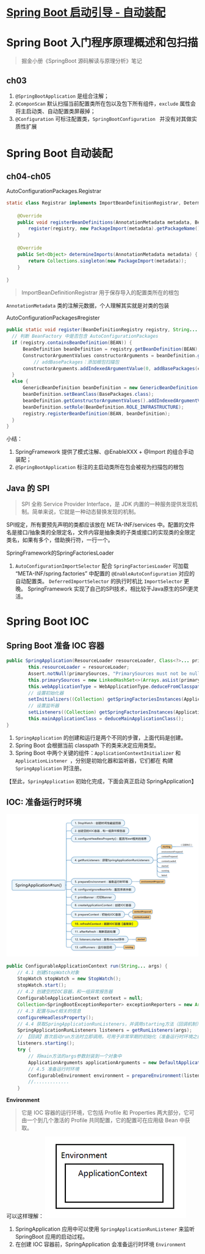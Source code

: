 # [Spring Boot 启动引导 - 自动装配](https://github.com/EruDev/blog/issues/3)

# Spring Boot 入门程序原理概述和包扫描
> 掘金小册《SpringBoot 源码解读与原理分析》笔记
##  ch03
1. `@SpringBootApplication` 是组合注解；
2. `@ComponScan` 默认扫描当前配置类所在包以及包下所有组件，`exclude` 属性会将主启动类、自动配置类屏蔽掉；
3. `@Configuration` 可标注配置类，`SpringBootConfiguration ` 并没有对其做实质性扩展

# Spring Boot 自动装配
## ch04-ch05
AutoConfigurationPackages.Registrar
```java
static class Registrar implements ImportBeanDefinitionRegistrar, DeterminableImports {

    @Override
    public void registerBeanDefinitions(AnnotationMetadata metadata, BeanDefinitionRegistry registry) {
        register(registry, new PackageImport(metadata).getPackageName());
    }

    @Override
    public Set<Object> determineImports(AnnotationMetadata metadata) {
        return Collections.singleton(new PackageImport(metadata));
    }

}
```
> ImportBeanDefinitionRegistrar 用于保存导入的配置类所在的根包

`AnnotationMetadata` 类的注解元数据，个人理解其实就是对类的包装

AutoConfigurationPackages#register
```java
public static void register(BeanDefinitionRegistry registry, String... packageNames) {
  // 判断 BeanFactory 中是否包含 AutoConfigurationPackages
  if (registry.containsBeanDefinition(BEAN)) {
	  BeanDefinition beanDefinition = registry.getBeanDefinition(BEAN);
	  ConstructorArgumentValues constructorArguments = beanDefinition.getConstructorArgumentValues();
          // addBasePackages：添加根包扫描包
	  constructorArguments.addIndexedArgumentValue(0, addBasePackages(constructorArguments, packageNames));
  }
  else {
	  GenericBeanDefinition beanDefinition = new GenericBeanDefinition();
	  beanDefinition.setBeanClass(BasePackages.class);
	  beanDefinition.getConstructorArgumentValues().addIndexedArgumentValue(0, packageNames);
	  beanDefinition.setRole(BeanDefinition.ROLE_INFRASTRUCTURE);
	  registry.registerBeanDefinition(BEAN, beanDefinition);
  }
}
```
小结：
1. SpringFramework 提供了模式注解、@EnableXXX + @Import 的组合手动装配；
2. `@SpringBootApplication` 标注的主启动类所在包会被视为扫描包的根包

## Java 的 SPI
> SPI 全称 Service Provider Interface，是 JDK 内置的一种服务提供发现机制。简单来说，它就是一种动态替换发现的机制。

SPI规定，所有要预先声明的类都应该放在 META-INF/services 中。配置的文件名是接口/抽象类的全限定名，文件内容是抽象类的子类或接口的实现类的全限定类名，如果有多个，借助换行符，一行一个。

SpringFramework的SpringFactoriesLoader

1. `AutoConfigurationImportSelector` 配合 `SpringFactoriesLoader` 可加载 “META-INF/spring.factories” 中配置的 `@EnableAutoConfiguration` 对应的自动配置类。
`DeferredImportSelector` 的执行时机比 `ImportSelector` 更晚。
SpringFramework 实现了自己的SPI技术，相比较于Java原生的SPI更灵活。

# Spring Boot IOC

## Spring Boot 准备 IOC 容器
```java
public SpringApplication(ResourceLoader resourceLoader, Class<?>... primarySources) {
        this.resourceLoader = resourceLoader;
        Assert.notNull(primarySources, "PrimarySources must not be null");
        this.primarySources = new LinkedHashSet<>(Arrays.asList(primarySources));
        this.webApplicationType = WebApplicationType.deduceFromClasspath();
        // 设置初始化器
        setInitializers((Collection) getSpringFactoriesInstances(ApplicationContextInitializer.class));
        // 设置监听器
        setListeners((Collection) getSpringFactoriesInstances(ApplicationListener.class));
        this.mainApplicationClass = deduceMainApplicationClass();
}
```
1. `SpringApplication` 的创建和运行是两个不同的步骤，上面代码是创建。
2. Spring Boot 会根据当前 classpath 下的类来决定应用类型。
3. Spring Boot 中两个关键的组件：`ApplicationContextInitializer` 和 `ApplicationListener `，分别是初始化器和监听器，它们都在 构建 `SpringApplication` 时注册。

【至此，`SpringApplication` 初始化完成，下面会真正启动 SpringApplication】

## IOC: 准备运行时环境
![code](https://raw.githubusercontent.com/EruDev/md-picture/master/img/1624255046.png)

```java
public ConfigurableApplicationContext run(String... args) {
    // 4.1 创建StopWatch对象
    StopWatch stopWatch = new StopWatch();
    stopWatch.start();
    // 4.2 创建空的IOC容器，和一组异常报告器
    ConfigurableApplicationContext context = null;
    Collection<SpringBootExceptionReporter> exceptionReporters = new ArrayList<>();
    // 4.3 配置与awt相关的信息
    configureHeadlessProperty();
    // 4.4 获取SpringApplicationRunListeners，并调用starting方法（回调机制）
    SpringApplicationRunListeners listeners = getRunListeners(args);
    // 【回调】首次启动run方法时立即调用。可用于非常早期的初始化（准备运行时环境之前）。
    listeners.starting();
    try {
        // 将main方法的args参数封装到一个对象中
        ApplicationArguments applicationArguments = new DefaultApplicationArguments(args);
        // 4.5 准备运行时环境
        ConfigurableEnvironment environment = prepareEnvironment(listeners, applicationArguments);
        //.............
    }
```
**Environment**
> 它是 IOC 容器的运行环境，它包括 Profile 和 Properties 两大部分，它可由一个到几个激活的 Profile 共同配置，它的配置可在应用级 Bean 中获取。

可以这样理解：
![Environment](https://raw.githubusercontent.com/EruDev/md-picture/master/img/1624258459.png)

1. SpringApplication 应用中可以使用 `SpringApplicationRunListener` 来监听 SpringBoot 应用的启动过程。
2. 在创建 IOC 容器前，SpringApplication 会准备运行时环境 `Environment`